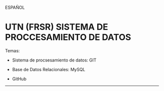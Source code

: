 ESPAÑOL

# UTN (FRSR) SISTEMA DE PROCCESAMIENTO DE DATOS

Temas:

- Sistema de procsesamiento de datos: GIT

- Base de Datos Relacionales: MySQL

- GitHub

---